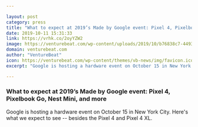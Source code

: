 ```yaml
---

layout: post
category: press
title: "What to expect at 2019’s Made by Google event: Pixel 4, Pixelbook Go, Nest Mini, and more"
date: 2019-10-11 15:31:33
link: https://vrhk.co/2oyYZW2
image: https://venturebeat.com/wp-content/uploads/2019/10/b76838c7-4493-46e3-ae03-50f872ffe26a-e1570677318715.png?w=1200&strip=all
domain: venturebeat.com
author: "VentureBeat"
icon: https://venturebeat.com/wp-content/themes/vb-news/img/favicon.ico
excerpt: "Google is hosting a hardware event on October 15 in New York City. Here's what we expect to see -- besides the Pixel 4 and Pixel 4 XL."

---
```


### What to expect at 2019’s Made by Google event: Pixel 4, Pixelbook Go, Nest Mini, and more

Google is hosting a hardware event on October 15 in New York City. Here's what we expect to see -- besides the Pixel 4 and Pixel 4 XL.